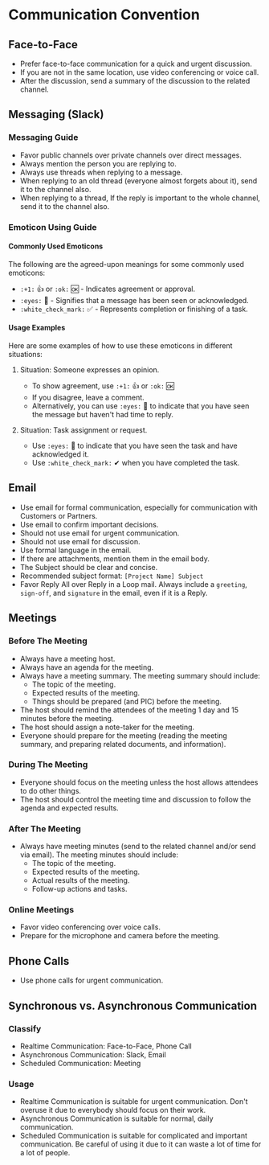 # Communication Convention

## Face-to-Face

- Prefer face-to-face communication for a quick and urgent discussion.
- If you are not in the same location, use video conferencing or voice call.
- After the discussion, send a summary of the discussion to the related channel.

## Messaging (Slack)

### Messaging Guide

- Favor public channels over private channels over direct messages.
- Always mention the person you are replying to.
- Always use threads when replying to a message.
- When replying to an old thread (everyone almost forgets about it), send it to the channel also.
- When replying to a thread, If the reply is important to the whole channel, send it to the channel also.

### Emoticon Using Guide

#### Commonly Used Emoticons

The following are the agreed-upon meanings for some commonly used emoticons:

- `:+1:` 👍 or `:ok:` 🆗  - Indicates agreement or approval.
- `:eyes:` 👀 - Signifies that a message has been seen or acknowledged.
- `:white_check_mark:` ✅ - Represents completion or finishing of a task.

#### Usage Examples

Here are some examples of how to use these emoticons in different situations:

1. Situation: Someone expresses an opinion.
   - To show agreement, use `:+1:` 👍 or `:ok:` 🆗
   - If you disagree, leave a comment.
   - Alternatively, you can use `:eyes:` 👀 to indicate that you have seen the message but haven't had time to reply.

2. Situation: Task assignment or request.
   - Use `:eyes:` 👀 to indicate that you have seen the task and have acknowledged it.
   - Use `:white_check_mark:` ✔ when you have completed the task.

## Email

- Use email for formal communication, especially for communication with Customers or Partners.
- Use email to confirm important decisions.
- Should not use email for urgent communication.
- Should not use email for discussion.
- Use formal language in the email.
- If there are attachments, mention them in the email body.
- The Subject should be clear and concise.
- Recommended subject format: `[Project Name] Subject`
- Favor Reply All over Reply in a Loop mail.
Always include a `greeting`, `sign-off`, and `signature` in the email, even if it is a Reply.

## Meetings

### Before The Meeting

- Always have a meeting host.
- Always have an agenda for the meeting.
- Always have a meeting summary. The meeting summary should include:
  - The topic of the meeting.
  - Expected results of the meeting.
  - Things should be prepared (and PIC) before the meeting.
- The host should remind the attendees of the meeting 1 day and 15 minutes before the meeting.
- The host should assign a note-taker for the meeting.
- Everyone should prepare for the meeting (reading the meeting summary, and preparing related documents, and information).

### During The Meeting

- Everyone should focus on the meeting unless the host allows attendees to do other things.
- The host should control the meeting time and discussion to follow the agenda and expected results.

### After The Meeting

- Always have meeting minutes (send to the related channel and/or send via email). The meeting minutes should include:
  - The topic of the meeting.
  - Expected results of the meeting.
  - Actual results of the meeting.
  - Follow-up actions and tasks.

### Online Meetings

- Favor video conferencing over voice calls.
- Prepare for the microphone and camera before the meeting.

## Phone Calls

- Use phone calls for urgent communication.

## Synchronous vs. Asynchronous Communication

### Classify

- Realtime Communication: Face-to-Face, Phone Call
- Asynchronous Communication: Slack, Email
- Scheduled Communication: Meeting

### Usage

- Realtime Communication is suitable for urgent communication. Don't overuse it due to everybody should focus on their work.
- Asynchronous Communication is suitable for normal, daily communication.
- Scheduled Communication is suitable for complicated and important communication. Be careful of using it due to it can waste a lot of time for a lot of people.
